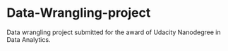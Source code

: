 # Data-Wrangling-project
Data wrangling project submitted for the award of Udacity Nanodegree in Data Analytics.
